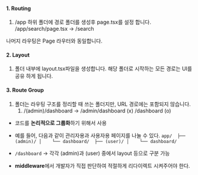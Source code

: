 
#### 1. Routing
1. /app 하위 폴더에 경로 폴더를 생성후 page.tsx를 설정 합니다.  /app/search/page.tsx -> /search

나머지 라우팅은 Page 라우터와 동일합니다.

#### 2. Layout
1. 폴더 내부에 layout.tsx파일을 생성합니다. 해당 폴더로 시작하는 모든 경로는 UI를 공유 하게 됩니다.

#### 3. Route Group
1. 폴더는 라우팅 구조를 정리할 때 쓰는 폴더지만, URL 경로에는 포함되지 않습니다.
	1. /(admin)/dashboard -> /admin/dashboard (x) /dashboard (o)

- 코드를 **논리적으로 그룹화**하기 위해서 사용
- 예를 들어, 다음과 같이 관리자용과 사용자용 페이지를 나눌 수 있다.
`app/ 
	├── (admin)/ │   
			└── dashboard/ 
	├── (user)/ │   
			└── dashboard/`

- `/dashboard` → 각각 (admin)과 (user) 중에서 layout 등으로 구분 가능
- **middleware**에서 개발자가 직접 판단하여 적절하게 리다이렉트 시켜주어야 한다.

